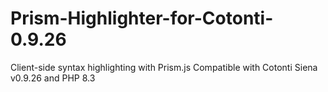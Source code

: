 # Prism-Highlighter-for-Cotonti-0.9.26
Client-side syntax highlighting with Prism.js Compatible with Cotonti Siena v0.9.26 and PHP 8.3
